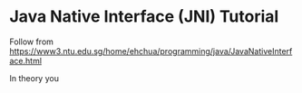 # Java Native Interface (JNI) Tutorial

Follow from https://www3.ntu.edu.sg/home/ehchua/programming/java/JavaNativeInterface.html

In theory you
